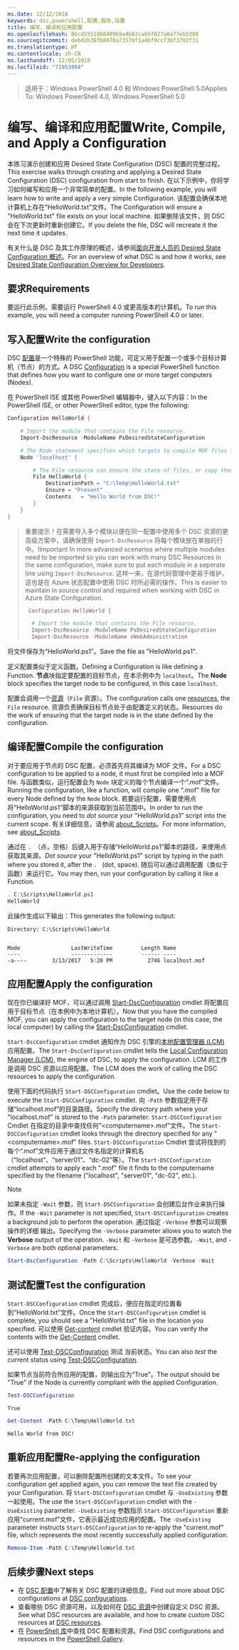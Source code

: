 ```yaml
---
ms.date: 12/12/2018
keywords: dsc,powershell,配置,服务,设置
title: 编写、编译和应用配置
ms.openlocfilehash: 8bcd55518b0409b9a4b02ca95f027a0a77eb5300
ms.sourcegitcommit: debd2b38fb8070a7357bf1a4bf9cc736f3702f31
ms.translationtype: HT
ms.contentlocale: zh-CN
ms.lasthandoff: 12/05/2019
ms.locfileid: "71953994"
---
```

> <span data-ttu-id="aab9c-103">适用于：Windows PowerShell 4.0 和 Windows PowerShell 5.0</span><span class="sxs-lookup"><span data-stu-id="aab9c-103">Applies To: Windows PowerShell 4.0, Windows PowerShell 5.0</span></span>

# <a name="write-compile-and-apply-a-configuration"></a><span data-ttu-id="aab9c-104">编写、编译和应用配置</span><span class="sxs-lookup"><span data-stu-id="aab9c-104">Write, Compile, and Apply a Configuration</span></span>

<span data-ttu-id="aab9c-105">本练习演示创建和应用 Desired State Configuration (DSC) 配置的完整过程。</span><span class="sxs-lookup"><span data-stu-id="aab9c-105">This exercise walks through creating and applying a Desired State Configuration (DSC) configuration from start to finish.</span></span>
<span data-ttu-id="aab9c-106">在以下示例中，你将学习如何编写和应用一个非常简单的配置。</span><span class="sxs-lookup"><span data-stu-id="aab9c-106">In the following example, you will learn how to write and apply a very simple Configuration.</span></span> <span data-ttu-id="aab9c-107">该配置会确保本地计算机上存在“HelloWorld.txt”文件。</span><span class="sxs-lookup"><span data-stu-id="aab9c-107">The Configuration will ensure a "HelloWorld.txt" file exists on your local machine.</span></span> <span data-ttu-id="aab9c-108">如果删除该文件，则 DSC 会在下次更新时重新创建它。</span><span class="sxs-lookup"><span data-stu-id="aab9c-108">If you delete the file, DSC will recreate it the next time it updates.</span></span>

<span data-ttu-id="aab9c-109">有关什么是 DSC 及其工作原理的概述，请参阅[面向开发人员的 Desired State Configuration 概述](../overview/overview.md)。</span><span class="sxs-lookup"><span data-stu-id="aab9c-109">For an overview of what DSC is and how it works, see [Desired State Configuration Overview for Developers](../overview/overview.md).</span></span>

## <a name="requirements"></a><span data-ttu-id="aab9c-110">要求</span><span class="sxs-lookup"><span data-stu-id="aab9c-110">Requirements</span></span>

<span data-ttu-id="aab9c-111">要运行此示例，需要运行 PowerShell 4.0 或更高版本的计算机。</span><span class="sxs-lookup"><span data-stu-id="aab9c-111">To run this example, you will need a computer running PowerShell 4.0 or later.</span></span>

## <a name="write-the-configuration"></a><span data-ttu-id="aab9c-112">写入配置</span><span class="sxs-lookup"><span data-stu-id="aab9c-112">Write the configuration</span></span>

<span data-ttu-id="aab9c-113">DSC [配置](configurations.md)是一个特殊的 PowerShell 功能，可定义用于配置一个或多个目标计算机（节点）的方式。</span><span class="sxs-lookup"><span data-stu-id="aab9c-113">A DSC [Configuration](configurations.md) is a special PowerShell function that defines how you want to configure one or more target computers (Nodes).</span></span>

<span data-ttu-id="aab9c-114">在 PowerShell ISE 或其他 PowerShell 编辑器中，键入以下内容：</span><span class="sxs-lookup"><span data-stu-id="aab9c-114">In the PowerShell ISE, or other PowerShell editor, type the following:</span></span>

```powershell
Configuration HelloWorld {

    # Import the module that contains the File resource.
    Import-DscResource -ModuleName PsDesiredStateConfiguration

    # The Node statement specifies which targets to compile MOF files for, when this configuration is executed.
    Node 'localhost' {

        # The File resource can ensure the state of files, or copy them from a source to a destination with persistent updates.
        File HelloWorld {
            DestinationPath = "C:\Temp\HelloWorld.txt"
            Ensure = "Present"
            Contents   = "Hello World from DSC!"
        }
    }
}
```

> <span data-ttu-id="aab9c-115">重要提示！在需要导入多个模块以便在同一配置中使用多个 DSC 资源的更高级方案中，请确保使用 `Import-DscResource` 将每个模块放在单独的行中。</span><span class="sxs-lookup"><span data-stu-id="aab9c-115">!Important In more advanced scenarios where multiple modules need to be imported so you can work with many DSC Resources in the same configuration, make sure to put each module in a seperate line using `Import-DscResource`.</span></span>
> <span data-ttu-id="aab9c-116">这样一来，在源代码管理中更易于维护，这也是在 Azure 状态配置中使用 DSC 时所必需的操作。</span><span class="sxs-lookup"><span data-stu-id="aab9c-116">This is easier to maintain in source control and required when working with DSC in Azure State Configuration.</span></span>
>
> ```powershell
>  Configuration HelloWorld {
>
>   # Import the module that contains the File resource.
>   Import-DscResource -ModuleName PsDesiredStateConfiguration
>   Import-DscResource -ModuleName xWebAdministration
>
> ```

<span data-ttu-id="aab9c-117">将文件保存为“HelloWorld.ps1”。</span><span class="sxs-lookup"><span data-stu-id="aab9c-117">Save the file as "HelloWorld.ps1".</span></span>

<span data-ttu-id="aab9c-118">定义配置类似于定义函数。</span><span class="sxs-lookup"><span data-stu-id="aab9c-118">Defining a Configuration is like defining a Function.</span></span> <span data-ttu-id="aab9c-119">**节点**块指定要配置的目标节点，在本示例中为 `localhost`。</span><span class="sxs-lookup"><span data-stu-id="aab9c-119">The **Node** block specifies the target node to be configured, in this case `localhost`.</span></span>

<span data-ttu-id="aab9c-120">配置会调用一个[资源](../resources/resources.md)（`File` 资源）。</span><span class="sxs-lookup"><span data-stu-id="aab9c-120">The configuration calls one [resources](../resources/resources.md), the `File` resource.</span></span> <span data-ttu-id="aab9c-121">资源负责确保目标节点处于由配置定义的状态。</span><span class="sxs-lookup"><span data-stu-id="aab9c-121">Resources do the work of ensuring that the target node is in the state defined by the configuration.</span></span>

## <a name="compile-the-configuration"></a><span data-ttu-id="aab9c-122">编译配置</span><span class="sxs-lookup"><span data-stu-id="aab9c-122">Compile the configuration</span></span>

<span data-ttu-id="aab9c-123">对于要应用于节点的 DSC 配置，必须首先将其编译为 MOF 文件。</span><span class="sxs-lookup"><span data-stu-id="aab9c-123">For a DSC configuration to be applied to a node, it must first be compiled into a MOF file.</span></span>
<span data-ttu-id="aab9c-124">与函数类似，运行配置会为 `Node` 块定义的每个节点编译一个“.mof”文件。</span><span class="sxs-lookup"><span data-stu-id="aab9c-124">Running the configuration, like a function, will compile one ".mof" file for every Node defined by the `Node` block.</span></span>
<span data-ttu-id="aab9c-125">若要运行配置，需要使用点  将“HelloWorld.ps1”脚本的来源获取到当前范围中。</span><span class="sxs-lookup"><span data-stu-id="aab9c-125">In order to run the configuration, you need to *dot source* your "HelloWorld.ps1" script into the current scope.</span></span>
<span data-ttu-id="aab9c-126">有关详细信息，请参阅 [about_Scripts](/powershell/module/microsoft.powershell.core/about/about_scripts?view=powershell-6#script-scope-and-dot-sourcing)。</span><span class="sxs-lookup"><span data-stu-id="aab9c-126">For more information, see [about_Scripts](/powershell/module/microsoft.powershell.core/about/about_scripts?view=powershell-6#script-scope-and-dot-sourcing).</span></span>

<!-- markdownlint-disable MD038 -->
<span data-ttu-id="aab9c-127"> 通过在 `. `（点，空格）后键入用于存储“HelloWorld.ps1”脚本的路径，来使用点获取其来源。</span><span class="sxs-lookup"><span data-stu-id="aab9c-127">*Dot source* your "HelloWorld.ps1" script by typing in the path where you stored it, after the `. ` (dot, space).</span></span> <span data-ttu-id="aab9c-128">随后可以通过调用配置（类似于函数）来运行它。</span><span class="sxs-lookup"><span data-stu-id="aab9c-128">You may then, run your configuration by calling it like a Function.</span></span>
<!-- markdownlint-enable MD038 -->

```powershell
. C:\Scripts\HelloWorld.ps1
HelloWorld
```

<span data-ttu-id="aab9c-129">此操作生成以下输出：</span><span class="sxs-lookup"><span data-stu-id="aab9c-129">This generates the following output:</span></span>

```output
Directory: C:\Scripts\HelloWorld


Mode                LastWriteTime         Length Name
----                -------------         ------ ----
-a----        3/13/2017   5:20 PM           2746 localhost.mof
```

## <a name="apply-the-configuration"></a><span data-ttu-id="aab9c-130">应用配置</span><span class="sxs-lookup"><span data-stu-id="aab9c-130">Apply the configuration</span></span>

<span data-ttu-id="aab9c-131">现在你已编译好 MOF，可以通过调用 [Start-DscConfiguration](/powershell/module/psdesiredstateconfiguration/start-dscconfiguration) cmdlet 将配置应用于目标节点（在本例中为本地计算机）。</span><span class="sxs-lookup"><span data-stu-id="aab9c-131">Now that you have the compiled MOF, you can apply the configuration to the target node (in this case, the local computer) by calling the [Start-DscConfiguration](/powershell/module/psdesiredstateconfiguration/start-dscconfiguration) cmdlet.</span></span>

<span data-ttu-id="aab9c-132">`Start-DscConfiguration` cmdlet 通知作为 DSC 引擎的[本地配置管理器 (LCM)](../managing-nodes/metaConfig.md) 应用配置。</span><span class="sxs-lookup"><span data-stu-id="aab9c-132">The `Start-DscConfiguration` cmdlet tells the [Local Configuration Manager (LCM)](../managing-nodes/metaConfig.md), the engine of DSC, to apply the configuration.</span></span>
<span data-ttu-id="aab9c-133">LCM 的工作是调用 DSC 资源以应用配置。</span><span class="sxs-lookup"><span data-stu-id="aab9c-133">The LCM does the work of calling the DSC resources to apply the configuration.</span></span>

<span data-ttu-id="aab9c-134">使用下面的代码执行 `Start-DSCConfiguration` cmdlet。</span><span class="sxs-lookup"><span data-stu-id="aab9c-134">Use the code below to execute the `Start-DSCConfiguration` cmdlet.</span></span> <span data-ttu-id="aab9c-135">向 `-Path` 参数指定用于存储“localhost.mof”的目录路径。</span><span class="sxs-lookup"><span data-stu-id="aab9c-135">Specify the directory path where your "localhost.mof" is stored to the `-Path` parameter.</span></span> <span data-ttu-id="aab9c-136">`Start-DSCConfiguration` Cmdlet 在指定的目录中查找任何“\<computername\>.mof”文件。</span><span class="sxs-lookup"><span data-stu-id="aab9c-136">The `Start-DSCConfiguration` cmdlet looks through the directory specified for any "\<computername\>.mof" files.</span></span> <span data-ttu-id="aab9c-137">`Start-DSCConfiguration` Cmdlet 尝试将找到的每个“.mof”文件应用于通过文件名指定的计算机名（“localhost”、“server01”、“dc-02”等）。</span><span class="sxs-lookup"><span data-stu-id="aab9c-137">The `Start-DSCConfiguration` cmdlet attempts to apply each ".mof" file it finds to the computername specified by the filename ("localhost", "server01", "dc-02", etc.).</span></span>

> [!NOTE]
> <span data-ttu-id="aab9c-138">如果未指定 `-Wait` 参数，则 `Start-DSCConfiguration` 会创建后台作业来执行操作。</span><span class="sxs-lookup"><span data-stu-id="aab9c-138">If the `-Wait` parameter is not specified, `Start-DSCConfiguration` creates a background job to perform the operation.</span></span> <span data-ttu-id="aab9c-139">通过指定 `-Verbose` 参数可以观察操作的详细  输出。</span><span class="sxs-lookup"><span data-stu-id="aab9c-139">Specifying the `-Verbose` parameter allows you to watch the **Verbose** output of the operation.</span></span> <span data-ttu-id="aab9c-140">`-Wait` 和 `-Verbose` 是可选参数。</span><span class="sxs-lookup"><span data-stu-id="aab9c-140">`-Wait`, and `-Verbose` are both optional parameters.</span></span>

```powershell
Start-DscConfiguration -Path C:\Scripts\HelloWorld -Verbose -Wait
```

## <a name="test-the-configuration"></a><span data-ttu-id="aab9c-141">测试配置</span><span class="sxs-lookup"><span data-stu-id="aab9c-141">Test the configuration</span></span>

<span data-ttu-id="aab9c-142">`Start-DSCConfiguration` cmdlet 完成后，便应在指定的位置看到“HelloWorld.txt”文件。</span><span class="sxs-lookup"><span data-stu-id="aab9c-142">Once the `Start-DSCConfiguration` cmdlet is complete, you should see a "HelloWorld.txt" file in the location you specified.</span></span> <span data-ttu-id="aab9c-143">可以使用 [Get-content](/powershell/module/microsoft.powershell.management/get-content) cmdlet 验证内容。</span><span class="sxs-lookup"><span data-stu-id="aab9c-143">You can verify the contents with the [Get-Content](/powershell/module/microsoft.powershell.management/get-content) cmdlet.</span></span>

<span data-ttu-id="aab9c-144">还可以使用 [Test-DSCConfiguration](/powershell/module/psdesiredstateconfiguration/Test-DSCConfiguration) 测试  当前状态。</span><span class="sxs-lookup"><span data-stu-id="aab9c-144">You can also *test* the current status using [Test-DSCConfiguration](/powershell/module/psdesiredstateconfiguration/Test-DSCConfiguration).</span></span>

<span data-ttu-id="aab9c-145">如果节点当前符合所应用的配置，则输出应为“True”。</span><span class="sxs-lookup"><span data-stu-id="aab9c-145">The output should be "True" if the Node is currently compliant with the applied Configuration.</span></span>

```powershell
Test-DSCConfiguration
```

```output
True
```

```powershell
Get-Content -Path C:\Temp\HelloWorld.txt
```

```output
Hello World from DSC!
```

## <a name="re-applying-the-configuration"></a><span data-ttu-id="aab9c-146">重新应用配置</span><span class="sxs-lookup"><span data-stu-id="aab9c-146">Re-applying the configuration</span></span>

<span data-ttu-id="aab9c-147">若要再次应用配置，可以删除配置所创建的文本文件。</span><span class="sxs-lookup"><span data-stu-id="aab9c-147">To see your configuration get applied again, you can remove the text file created by your Configuration.</span></span> <span data-ttu-id="aab9c-148">将 `Start-DSCConfiguration` cmdlet 与 `-UseExisting` 参数一起使用。</span><span class="sxs-lookup"><span data-stu-id="aab9c-148">The use the `Start-DSCConfiguration` cmdlet with the `-UseExisting` parameter.</span></span> <span data-ttu-id="aab9c-149">`-UseExisting` 参数指示 `Start-DSCConfiguration` 重新应用“current.mof”文件，它表示最近成功应用的配置。</span><span class="sxs-lookup"><span data-stu-id="aab9c-149">The `-UseExisting` parameter instructs `Start-DSCConfiguration` to re-apply the "current.mof" file, which represents the most recently successfully applied configuration.</span></span>

```powershell
Remove-Item -Path C:\Temp\HelloWorld.txt
```

## <a name="next-steps"></a><span data-ttu-id="aab9c-150">后续步骤</span><span class="sxs-lookup"><span data-stu-id="aab9c-150">Next steps</span></span>

- <span data-ttu-id="aab9c-151">在 [DSC 配置](configurations.md)中了解有关 DSC 配置的详细信息。</span><span class="sxs-lookup"><span data-stu-id="aab9c-151">Find out more about DSC configurations at [DSC configurations](configurations.md).</span></span>
- <span data-ttu-id="aab9c-152">查看哪些 DSC 资源可用，以及如何在 [DSC 资源](../resources/resources.md)中创建自定义 DSC 资源。</span><span class="sxs-lookup"><span data-stu-id="aab9c-152">See what DSC resources are available, and how to create custom DSC resources at [DSC resources](../resources/resources.md).</span></span>
- <span data-ttu-id="aab9c-153">在 [PowerShell 库](https://www.powershellgallery.com/)中查找 DSC 配置和资源。</span><span class="sxs-lookup"><span data-stu-id="aab9c-153">Find DSC configurations and resources in the [PowerShell Gallery](https://www.powershellgallery.com/).</span></span>
